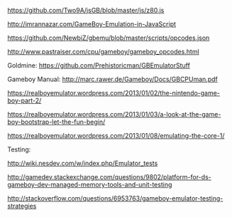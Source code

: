 https://github.com/Two9A/jsGB/blob/master/js/z80.js

http://imrannazar.com/GameBoy-Emulation-in-JavaScript

https://github.com/NewbiZ/gbemu/blob/master/scripts/opcodes.json

http://www.pastraiser.com/cpu/gameboy/gameboy_opcodes.html

Goldmine: https://github.com/Prehistoricman/GBEmulatorStuff

Gameboy Manual: http://marc.rawer.de/Gameboy/Docs/GBCPUman.pdf

https://realboyemulator.wordpress.com/2013/01/02/the-nintendo-game-boy-part-2/

https://realboyemulator.wordpress.com/2013/01/03/a-look-at-the-game-boy-bootstrap-let-the-fun-begin/

https://realboyemulator.wordpress.com/2013/01/08/emulating-the-core-1/

Testing:

http://wiki.nesdev.com/w/index.php/Emulator_tests

http://gamedev.stackexchange.com/questions/9802/platform-for-ds-gameboy-dev-managed-memory-tools-and-unit-testing

http://stackoverflow.com/questions/6953763/gameboy-emulator-testing-strategies
